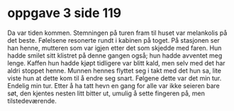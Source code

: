 # oppgave 3 side 119

Da var tiden kommen. Stemningen på turen fram til huset var melankolis på det beste. Følelsene resonerte rundt i kabinen på toget. På stasjonen ser han henne, mutteren som var igjen etter det som skjedde med faren. Hun hadde smilet sitt klistret på denne gangen også; hun hadde avventet meg lenge. Kaffen hun hadde kjøpt tidligere var blitt kald, men selv med det har aldri stoppet henne. Munnen hennes flyttet seg i takt med det hun sa, lite viste hun at dette kom til å endre seg snart. Følgene dette var det min tur. Endelig min tur. Etter å ha tatt hevn en gang for alle var ikke seieren bare søt, den kjentes nesten litt bitter ut, umulig å sette fingeren på, men tilstedeværende.
